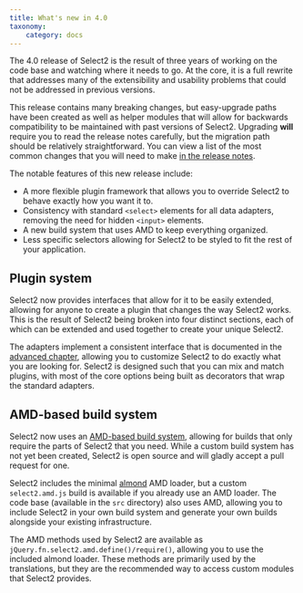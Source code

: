 ```yaml
---
title: What's new in 4.0
taxonomy:
    category: docs
---
```


The 4.0 release of Select2 is the result of three years of working on the code base and watching where it needs to go. At the core, it is a full rewrite that addresses many of the extensibility and usability problems that could not be addressed in previous versions.

This release contains many breaking changes, but easy-upgrade paths have been created as well as helper modules that will allow for backwards compatibility to be maintained with past versions of Select2. Upgrading **will** require you to read the release notes carefully, but the migration path should be relatively straightforward. You can view a list of the most common changes that you will need to make [in the release notes](https://github.com/select2/select2/releases).

The notable features of this new release include:

- A more flexible plugin framework that allows you to override Select2 to behave exactly how you want it to.
- Consistency with standard `<select>` elements for all data adapters, removing the need for hidden `<input>` elements.
- A new build system that uses AMD to keep everything organized.
- Less specific selectors allowing for Select2 to be styled to fit the rest of your application.

## Plugin system

Select2 now provides interfaces that allow for it to be easily extended, allowing for anyone to create a plugin that changes the way Select2 works.  This is the result of Select2 being broken into four distinct sections, each of which can be extended and used together to create your unique Select2.

The adapters implement a consistent interface that is documented in the [advanced chapter](/advanced/adapters-and-decorators), allowing you to customize Select2 to do exactly what you are looking for. Select2 is designed such that you can mix and match plugins, with most of the core options being built as decorators that wrap the standard adapters.

## AMD-based build system

Select2 now uses an [AMD-based build system](https://en.wikipedia.org/wiki/Asynchronous_module_definition), allowing for builds that only require the parts of Select2 that you need.  While a custom build system has not yet been created, Select2 is open source and will gladly accept a pull request for one.

Select2 includes the minimal [almond](https://github.com/jrburke/almond) AMD loader, but a custom `select2.amd.js` build is available if you already use an AMD loader. The code base (available in the `src` directory) also uses AMD, allowing you to include Select2 in your own build system and generate your own builds alongside your existing infrastructure.

The AMD methods used by Select2 are available as `jQuery.fn.select2.amd.define()/require()`, allowing you to use the included almond loader. These methods are primarily used by the translations, but they are the recommended way to access custom modules that Select2 provides.
